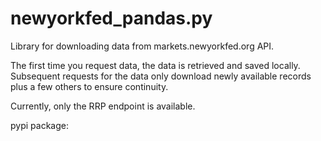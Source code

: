 # newyorkfed_pandas.py

Library for downloading data from markets.newyorkfed.org API.

The first time you request data, the data is retrieved and saved locally. Subsequent requests for the data only download newly available records plus a few others to ensure continuity.

Currently, only the RRP endpoint is available.

pypi package:


